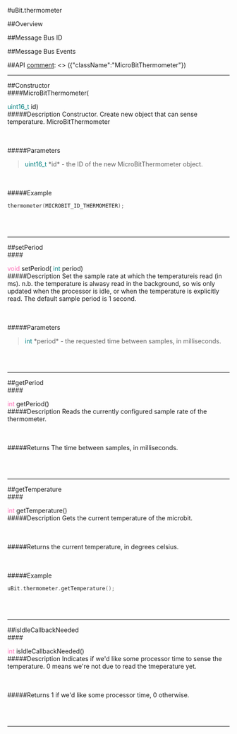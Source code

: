 #uBit.thermometer

##Overview

##Message Bus ID

##Message Bus Events

##API
[comment]: <> ({"className":"MicroBitThermometer"})
____
##Constructor
<br/>
####MicroBitThermometer( <div style='color:#008080; display:inline-block'>uint16_t</div> id)
<br/>
#####Description
Constructor. Create new object that can sense temperature.  MicroBitThermometer

<br/><br/>
#####Parameters

>  <div style='color:#008080; display:inline-block'>uint16_t</div> *id* - the ID of the new  MicroBitThermometer  object.

<br/><br/>
#####Example
```c++
thermometer(MICROBIT_ID_THERMOMETER);

```

<br/><br/>
____
##setPeriod
<br/>
####<div style='color:#FF69B4; display:inline-block'>void</div> setPeriod( <div style='color:#008080; display:inline-block'>int</div> period)
<br/>
#####Description
Set the sample rate at which the temperatureis read (in ms). n.b. the temperature is alwasy read in the background, so wis only updated when the processor is idle, or when the temperature is explicitly read. The default sample period is 1 second. 

<br/><br/>
#####Parameters

>  <div style='color:#008080; display:inline-block'>int</div> *period* - the requested time between samples, in milliseconds. 

<br/><br/>
____
##getPeriod
<br/>
####<div style='color:#FF69B4; display:inline-block'>int</div> getPeriod()
<br/>
#####Description
Reads the currently configured sample rate of the thermometer. 

<br/><br/>
#####Returns
The time between samples, in milliseconds. 

<br/><br/>
____
##getTemperature
<br/>
####<div style='color:#FF69B4; display:inline-block'>int</div> getTemperature()
<br/>
#####Description
Gets the current temperature of the microbit. 

<br/><br/>
#####Returns
the current temperature, in degrees celsius.

<br/><br/>
#####Example
```c++
uBit.thermometer.getTemperature();

```

<br/><br/>
____
##isIdleCallbackNeeded
<br/>
####<div style='color:#FF69B4; display:inline-block'>int</div> isIdleCallbackNeeded()
<br/>
#####Description
Indicates if we'd like some processor time to sense the temperature. 0 means we're not due to read the tmeperature yet. 

<br/><br/>
#####Returns
1 if we'd like some processor time, 0 otherwise. 

<br/><br/>
____
[comment]: <> ({"end":"MicroBitThermometer"})
